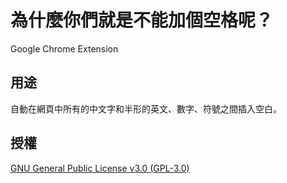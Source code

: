 # 為什麼你們就是不能加個空格呢？

Google Chrome Extension


## 用途
自動在網頁中所有的中文字和半形的英文、數字、符號之間插入空白。


## 授權

[GNU General Public License v3.0 (GPL-3.0)](http://www.gnu.org/copyleft/gpl.html)
